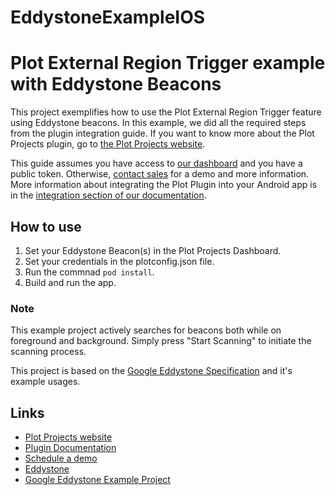 # EddystoneExampleIOS

# Plot External Region Trigger example with Eddystone Beacons
This project exemplifies how to use the Plot External Region Trigger feature using Eddystone beacons. In this example, we did all the required steps from the plugin integration guide. If you want to know more about the Plot Projects plugin, go to [the Plot Projects website](https://www.plotprojects.com).

This guide assumes you have access to [our dashboard](https://admin.plotprojects.com/) and you have a public token. Otherwise, [contact sales](https://content.plotprojects.com/schedule-demo/) for a demo and more information. More information about integrating the Plot Plugin into your Android app is in the [integration section of our documentation](https://www.plotprojects.com/documentation/#android-integration).

## How to use
1. Set your Eddystone Beacon(s) in the Plot Projects Dashboard.
2. Set your credentials in the plotconfig.json file. 
3. Run the commnad `pod install`.
4. Build and run the app.

### Note
This example project actively searches for beacons both while on foreground and background. Simply press "Start Scanning" to
initiate the scanning process.

This project is based on the [Google Eddystone Specification](https://github.com/google/eddystone) and it's example usages.

## Links

* [Plot Projects website](https://www.plotprojects.com)
* [Plugin Documentation](https://www.plotprojects.com/documentation)
* [Schedule a demo](https://content.plotprojects.com/schedule-demo/)
* [Eddystone](https://developers.google.com/beacons/)
* [Google Eddystone Example Project](https://github.com/google/eddystone)
